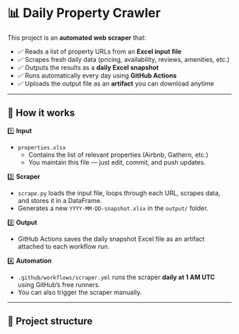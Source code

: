 # 📊 Daily Property Crawler

This project is an **automated web scraper** that:
- ✅ Reads a list of property URLs from an **Excel input file**
- ✅ Scrapes fresh daily data (pricing, availability, reviews, amenities, etc.)
- ✅ Outputs the results as a **daily Excel snapshot**
- ✅ Runs automatically every day using **GitHub Actions**
- ✅ Uploads the output file as an **artifact** you can download anytime

---

## 🚀 **How it works**

1️⃣ **Input**  
- `properties.xlsx`  
  - Contains the list of relevant properties (Airbnb, Gathern, etc.)
  - You maintain this file — just edit, commit, and push updates.

2️⃣ **Scraper**  
- `scrape.py` loads the input file, loops through each URL, scrapes data, and stores it in a DataFrame.
- Generates a new `YYYY-MM-DD-snapshot.xlsx` in the `output/` folder.

3️⃣ **Output**  
- GitHub Actions saves the daily snapshot Excel file as an artifact attached to each workflow run.

4️⃣ **Automation**  
- `.github/workflows/scraper.yml` runs the scraper **daily at 1 AM UTC** using GitHub’s free runners.
- You can also trigger the scraper manually.

---

## 📂 **Project structure**

